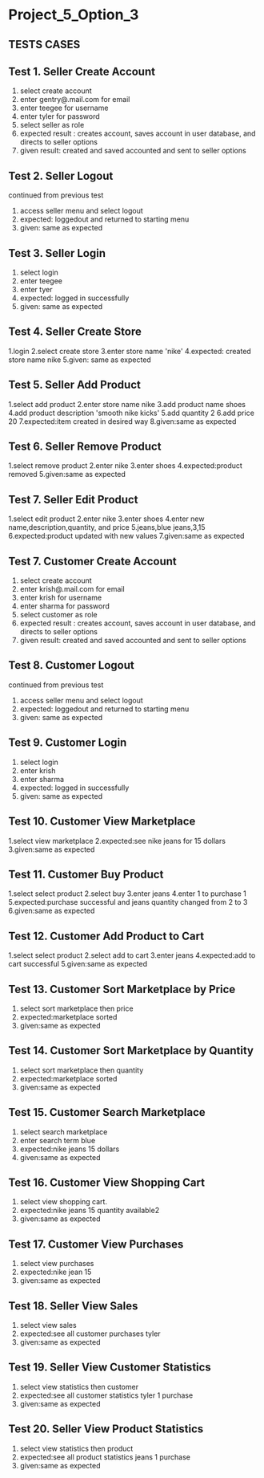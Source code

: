 # Project_5_Option_3
TESTS CASES
-----
Test 1. Seller Create Account
-
1. select create account
2. enter gentry@.mail.com for email
3. enter teegee for username
4. enter tyler for password
5. select seller as role
6. expected result : creates account, saves account in user database, and directs to seller options
7. given result: created and saved accounted and sent to seller options

Test 2. Seller Logout
-
continued from previous test
1. access seller menu and select logout
2. expected: loggedout and returned to starting menu
3. given: same as expected

Test 3. Seller Login 
-
1. select login
2. enter teegee
3. enter tyer
4. expected: logged in successfully
5. given: same as expected

Test 4. Seller Create Store
-
1.login
2.select create store
3.enter store name 'nike'
4.expected: created store name nike
5.given: same as expected

Test 5. Seller Add Product
-
1.select add product
2.enter store name nike
3.add product name shoes
4.add product description 'smooth nike kicks'
5.add quantity 2
6.add price 20
7.expected:item created in desired way
8.given:same as expected

Test 6. Seller Remove Product
-
1.select remove product
2.enter nike
3.enter shoes
4.expected:product removed
5.given:same as expected

Test 7. Seller Edit Product
-
1.select edit product
2.enter nike
3.enter shoes
4.enter new name,description,quantity, and price
5.jeans,blue jeans,3,15
6.expected:product updated with new values
7.given:same as expected

Test 7. Customer Create Account
-
1. select create account
2. enter krish@.mail.com for email
3. enter krish for username
4. enter sharma for password
5. select customer as role
6. expected result : creates account, saves account in user database, and directs to seller options
7. given result: created and saved accounted and sent to seller options

Test 8. Customer Logout
-
continued from previous test
1. access seller menu and select logout
2. expected: loggedout and returned to starting menu
3. given: same as expected

Test 9. Customer Login
-
1. select login
2. enter krish
3. enter sharma
4. expected: logged in successfully
5. given: same as expected

Test 10. Customer View Marketplace
-
1.select view marketplace
2.expected:see nike jeans for 15 dollars
3.given:same as expected

Test 11. Customer Buy Product
-
1.select select product
2.select buy
3.enter jeans
4.enter 1 to purchase 1
5.expected:purchase successful and jeans quantity changed from 2 to 3
6.given:same as expected

Test 12. Customer Add Product to Cart
-
1.select select product
2.select add to cart
3.enter jeans
4.expected:add to cart successful
5.given:same as expected

Test 13. Customer Sort Marketplace by Price
-
1. select sort marketplace then price
2. expected:marketplace sorted
3. given:same as expected

Test 14. Customer Sort Marketplace by Quantity
-
1. select sort marketplace then quantity
2. expected:marketplace sorted
3. given:same as expected

Test 15. Customer Search Marketplace
-
1. select search marketplace
2. enter search term blue
3. expected:nike jeans 15 dollars
4. given:same as expected

Test 16. Customer View Shopping Cart 
-
1. select view shopping cart.
2. expected:nike jeans 15 quantity available2
3. given:same as expected

Test 17. Customer View Purchases 
-
1. select view purchases
2. expected:nike jean 15
3. given:same as expected

Test 18. Seller View Sales
-
1. select view sales
2. expected:see all customer purchases tyler
3. given:same as expected

Test 19. Seller View Customer Statistics
-
1. select view statistics then customer
2. expected:see all customer statistics tyler 1 purchase
3. given:same as expected


Test 20. Seller View Product Statistics
-
1. select view statistics then product
2. expected:see all product statistics jeans 1 purchase
3. given:same as expected

